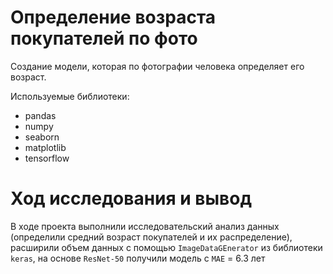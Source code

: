 # Определение возраста покупателей по фото
Создание модели, которая по фотографии человека определяет его возраст.

Используемые библиотеки:

* pandas
* numpy
* seaborn
* matplotlib
* tensorflow

# Ход исследования и вывод
В ходе проекта выполнили исследовательский анализ данных (определили средний возраст покупателей и их распределение), расширили объем данных с помощью `ImageDataGEnerator` из библиотеки `keras`, на основе `ResNet-50` получили модель с `MAE` = 6.3 лет
